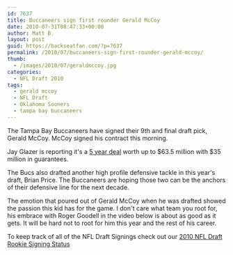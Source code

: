 ```yaml
---
id: 7637
title: Buccaneers sign first rounder Gerald McCoy
date: 2010-07-31T08:47:33+00:00
author: Matt B.
layout: post
guid: https://backseatfan.com/?p=7637
permalink: /2010/07/buccaneers-sign-first-rounder-gerald-mccoy/
thumb:
  - /images/2010/07/geraldmccoy.jpg
categories:
  - NFL Draft 2010
tags:
  - gerald mccoy
  - NFL Draft
  - Oklahoma Sooners
  - tampa bay buccaneers
---
```


<div class="entry">
  <p>
    The Tampa Bay Buccaneers have signed their 9th and final draft pick, Gerald McCoy. McCoy signed his contract this morning.
  </p>

  <p>
    Jay Glazer is reporting it's a <a href="http://twitter.com/Jay_Glazer/statuses/20008430896">5 year deal</a> worth up to $63.5 million with $35 million in guarantees.
  </p>

  <p>
    The Bucs also drafted another high profile defensive tackle in this year's draft, Brian Price. The Buccaneers are hoping those two can be the anchors of their defensive line for the next decade.
  </p>

  <p>
    The emotion that poured out of Gerald McCoy when he was drafted showed the passion this kid has for the game. I don't care what team you root for, his embrace with Roger Goodell in the video below is about as good as it gets. It will be hard not to root for him this year and the rest of his career.
  </p>

  <p>
    To keep track of all of the NFL Draft Signings check out our <a href="https://backseatfan.com/index.php/2010/04/2010-nfl-draft-rookie-signing-status/">2010 NFL Draft Rookie Signing Status</a>
  </p>

  <p>
  </p>
</div>
